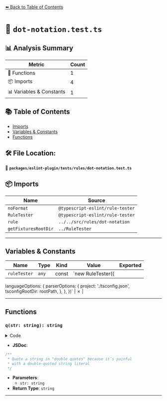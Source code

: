 [⬅️ Back to Table of Contents](../../../../index.md)

# 📄 `dot-notation.test.ts`

## 📊 Analysis Summary

| Metric | Count |
|--------|-------|
| 🔧 Functions | 1 |
| 📦 Imports | 4 |
| 📊 Variables & Constants | 1 |

## 📚 Table of Contents

- [Imports](#imports)
- [Variables & Constants](#variables-constants)
- [Functions](#functions)

## 🛠️ File Location:
📂 **`packages/eslint-plugin/tests/rules/dot-notation.test.ts`**

## 📦 Imports

| Name | Source |
|------|--------|
| `noFormat` | `@typescript-eslint/rule-tester` |
| `RuleTester` | `@typescript-eslint/rule-tester` |
| `rule` | `../../src/rules/dot-notation` |
| `getFixturesRootDir` | `../RuleTester` |


---

## Variables & Constants

| Name | Type | Kind | Value | Exported |
|------|------|------|-------|----------|
| `ruleTester` | `any` | const | `new RuleTester({
  languageOptions: {
    parserOptions: {
      project: './tsconfig.json',
      tsconfigRootDir: rootPath,
    },
  },
})` | ✗ |


---

## Functions

### `q(str: string): string`

<details><summary>Code</summary>

```ts
function q(str: string): string {
  return `"${str}"`;
}
```
</details>

- **JSDoc**:
```ts
/**
 * Quote a string in "double quotes" because it’s painful
 * with a double-quoted string literal
 */
```

- **Parameters**:
  - `str: string`
- **Return Type**: `string`

---